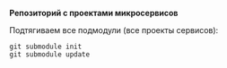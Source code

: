 **Репозиторий с проектами микросервисов**

Подтягиваем все подмодули (все проекты сервисов):
```
git submodule init
git submodule update
```
